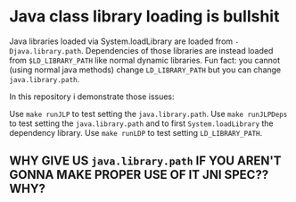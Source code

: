 # Java class library loading is bullshit


Java libraries loaded via System.loadLibrary are loaded from `-Djava.library.path`. Dependencies of those libraries are instead loaded from `$LD_LIBRARY_PATH` like normal dynamic libraries. Fun fact: you cannot (using normal java methods) change `LD_LIBRARY_PATH` but you can change `java.library.path`.

In this repository i demonstrate those issues: 

Use `make runJLP` to test setting the `java.library.path`. Use `make runJLPDeps` to test setting the `java.library.path` and to first `System.loadLibrary` the dependency library. Use `make runLDP` to test setting `LD_LIBRARY_PATH`.

## WHY GIVE US `java.library.path` IF YOU AREN'T GONNA MAKE PROPER USE OF IT JNI SPEC?? WHY?




